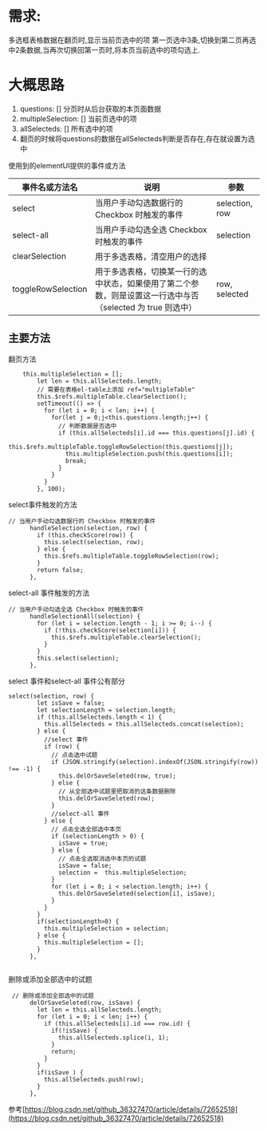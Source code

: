 # 需求: 
多选框表格数据在翻页时,显示当前页选中的项
第一页选中3条,切换到第二页再选中2条数据,当再次切换回第一页时,将本页当前选中的项勾选上.

# 大概思路
1. questions: []  分页时从后台获取的本页面数据
2. multipleSelection: []  当前页选中的项
3. allSelecteds: [] 所有选中的项
4. 翻页的时候将questions的数据在allSelecteds判断是否存在,存在就设置为选中

使用到的elementUI提供的事件或方法


|  事件名或方法名  |  说明  | 参数 |
| --- | --- | ---|
|  select  |  当用户手动勾选数据行的 Checkbox 时触发的事件  |  selection, row |
|  select-all |  当用户手动勾选全选 Checkbox 时触发的事件  |  selection  |
|  clearSelection |  用于多选表格，清空用户的选择  |    |
|  toggleRowSelection |  用于多选表格，切换某一行的选中状态，如果使用了第二个参数，则是设置这一行选中与否（selected 为 true 则选中）  |  row, selected  |

## 主要方法
翻页方法
~~~
	this.multipleSelection = [];
        let len = this.allSelecteds.length;
        // 需要在表格el-table上添加 ref="multipleTable"
        this.$refs.multipleTable.clearSelection();
        setTimeout(() => {
          for (let i = 0; i < len; i++) {
            for(let j = 0;j<this.questions.length;j++) {
              // 判断数据是否选中
              if (this.allSelecteds[i].id === this.questions[j].id) {
                this.$refs.multipleTable.toggleRowSelection(this.questions[j]);
                this.multipleSelection.push(this.questions[i]);
                break;
              }
            }
          }
        }, 100);
~~~
select事件触发的方法
~~~
// 当用户手动勾选数据行的 Checkbox 时触发的事件
      handleSelection(selection, row) {
        if (this.checkScore(row)) {
          this.select(selection, row);
        } else {
          this.$refs.multipleTable.toggleRowSelection(row);
        }
        return false;
      },
~~~
select-all 事件触发的方法
~~~
// 当用户手动勾选全选 Checkbox 时触发的事件
      handleSelectionAll(selection) {
        for (let i = selection.length - 1; i >= 0; i--) {
          if (!this.checkScore(selection[i])) {
            this.$refs.multipleTable.clearSelection();
          }
        }
        this.select(selection);
      },
~~~

select 事件和select-all 事件公有部分
~~~
select(selection, row) {
        let isSave = false;
        let selectionLength = selection.length;
        if (this.allSelecteds.length < 1) {
          this.allSelecteds = this.allSelecteds.concat(selection);
        } else {
          //select 事件
          if (row) {
            // 点击选中试题
            if (JSON.stringify(selection).indexOf(JSON.stringify(row)) !== -1) {
              this.delOrSaveSeleted(row, true);
            } else {
              // 从全部选中试题里把取消的这条数据删除
              this.delOrSaveSeleted(row);
            }
            //select-all 事件
          } else { 
            // 点击全选全部选中本页
            if (selectionLength > 0) {
              isSave = true;
            } else {
              // 点击全选取消选中本页的试题
              isSave = false;
              selection =  this.multipleSelection;
            }
            for (let i = 0; i < selection.length; i++) {
              this.delOrSaveSeleted(selection[i], isSave);
            }
          }
        }
        if(selectionLength>0) {
          this.multipleSelection = selection;
        } else {
          this.multipleSelection = [];
        }
      },
     
~~~
删除或添加全部选中的试题
~~~
 // 删除或添加全部选中的试题
      delOrSaveSeleted(row, isSave) {
        let len = this.allSelecteds.length;
        for (let i = 0; i < len; i++) {
          if (this.allSelecteds[i].id === row.id) {
            if(!isSave) {
              this.allSelecteds.splice(i, 1);
            }
            return;
          }
        }
        if(isSave ) {
          this.allSelecteds.push(row);
        }
      },
~~~

参考[https://blog.csdn.net/github_36327470/article/details/72652518](https://blog.csdn.net/github_36327470/article/details/72652518)